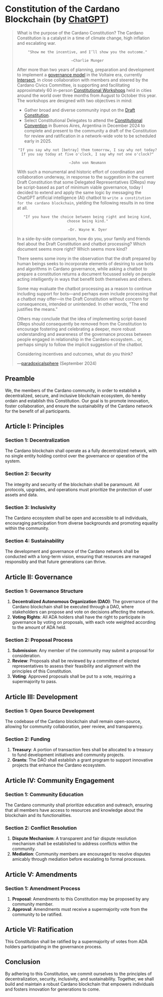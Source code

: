 # Constitution of the Cardano Blockchain (by [ChatGPT](https://openai.com/chatgpt/))

<blockquote>
  <p>What is the purpose of the Cardano Constitution? The Cardano Constitution is a catalyst in a time of climate change, high inflation and escalating war.</p>
  <p align="center">
    <code>"Show me the incentive, and I’ll show you the outcome."</code>
  </p>
  <p align="center">
    <code>—Charlie Munger</code>
  </p>
  <p>After more than two years of planning, preparation and development to implement a <a href="https://cardano.org/governance">governance model</a> in the Voltaire era, currently <a href="https://docs.intersectmbo.org/cardano/cardano-governance/cardano-constitution/draft-cardano-constitution/drafting-the-constitution-constitutional-workshops">Intersect</a>, in close collaboration with members and steered by the Cardano Civics Committee, is supporting and facilitating approximately 60 in-person <a href="https://lu.ma/constitution">Constitutional Workshops</a> held in cities around the world over three months from August to October this year. The workshops are designed with two objectives in mind:</p>
  
  <ul>
    <li>Gather broad and diverse community input on the <a href="https://github.com/IntersectMBO/draft-constitution/blob/main/README.md">Draft Constitution</a>.</li>
    <li>Select Constitutional Delegates to attend the <a href="https://www.emurgo.io/press-news/what-to-know-about-the-cardano-constitutional-convention-intersect/">Constitutional Convention</a> in Buenos Aires, Argentina in December 2024 to complete and present to the community a draft of the Constitution for review and ratification in a network-wide vote to be scheduled early in 2025.</li>
  </ul>

  <p align="center">
    <code>"If you say why not [betray] them tomorrow, I say why not today? If you say today at five o'clock, I say why not one o'clock?"</code>
  </p>
  <p align="center">
    <code>—John von Neumann</code>
  </p>

  <p>With such a monumental and historic effort of coordination and collaboration underway, in response to the suggestion in the current Draft Constitution that some Delegated Representatives (DReps) may be script-based as part of minimum viable governance, today I decided to extend and apply the same logic by messaging the ChatGPT artificial intelligence (AI) chatbot to <code>write a constitution for the cardano blockchain</code>, yielding the following results in no time at all.</p>

  <p align="center">
    <code>"If you have the choice between being right and being kind, choose being kind."</code>
  </p>
  <p align="center">
    <code>—Dr. Wayne W. Dyer</code>
  </p>
  
  <p>In a side-by-side comparison, how do you, your family and friends feel about the Draft Constitution and chatbot processing? Which document seems more right? Which seems more kind?</p>
  
  <p>There seems some irony in the observation that the draft prepared by human beings seeks to incorporate elements of desiring to use bots and algorithms in Cardano governance, while asking a chatbot to prepare a constitution returns a document focussed solely on people acting intelligently in ways that benefit both themselves and others.</p>
    
  <p>Some may evaluate the chatbot processing as a reason to continue including support for bots—and perhaps even include processing that a chatbot may offer—in the Draft Constitution without concern for consequences, intended or unintended. In other words, "The end justifies the means."</p>
    
  <p>Others may conclude that the idea of implementing script-based DReps should consequently be removed from the Constitution to encourage fostering and celebrating a deeper, more robust understanding and awareness of the governance process between people engaged in relationship in the Cardano ecosystem... or, perhaps simply to follow the implicit suggestion of the chatbot.</p>
    
  <p>Considering incentives and outcomes, what do you think?</p>
  
  <p>—<a href="https://change.paradoxicalsphere.com">paradoxicalsphere</a> (September 2024)</p>
</blockquote>

## Preamble

We, the members of the Cardano community, in order to establish a decentralized, secure, and inclusive blockchain ecosystem, do hereby ordain and establish this Constitution. Our goal is to promote innovation, foster collaboration, and ensure the sustainability of the Cardano network for the benefit of all participants.

## Article I: Principles

### Section 1: Decentralization
The Cardano blockchain shall operate as a fully decentralized network, with no single entity holding control over the governance or operation of the system.

### Section 2: Security
The integrity and security of the blockchain shall be paramount. All protocols, upgrades, and operations must prioritize the protection of user assets and data.

### Section 3: Inclusivity
The Cardano ecosystem shall be open and accessible to all individuals, encouraging participation from diverse backgrounds and promoting equality within the community.

### Section 4: Sustainability
The development and governance of the Cardano network shall be conducted with a long-term vision, ensuring that resources are managed responsibly and that future generations can thrive.

## Article II: Governance

### Section 1: Governance Structure
1. **Decentralized Autonomous Organization (DAO)**: The governance of the Cardano blockchain shall be executed through a DAO, where stakeholders can propose and vote on decisions affecting the network.
2. **Voting Rights**: All ADA holders shall have the right to participate in governance by voting on proposals, with each vote weighted according to the amount of ADA held.

### Section 2: Proposal Process
1. **Submission**: Any member of the community may submit a proposal for consideration.
2. **Review**: Proposals shall be reviewed by a committee of elected representatives to assess their feasibility and alignment with the principles of this Constitution.
3. **Voting**: Approved proposals shall be put to a vote, requiring a supermajority to pass.

## Article III: Development

### Section 1: Open Source Development
The codebase of the Cardano blockchain shall remain open-source, allowing for community collaboration, peer review, and transparency.

### Section 2: Funding
1. **Treasury**: A portion of transaction fees shall be allocated to a treasury to fund development initiatives and community projects.
2. **Grants**: The DAO shall establish a grant program to support innovative projects that enhance the Cardano ecosystem.

## Article IV: Community Engagement

### Section 1: Community Education
The Cardano community shall prioritize education and outreach, ensuring that all members have access to resources and knowledge about the blockchain and its functionalities.

### Section 2: Conflict Resolution
1. **Dispute Mechanism**: A transparent and fair dispute resolution mechanism shall be established to address conflicts within the community.
2. **Mediation**: Community members are encouraged to resolve disputes amicably through mediation before escalating to formal processes.

## Article V: Amendments

### Section 1: Amendment Process
1. **Proposal**: Amendments to this Constitution may be proposed by any community member.
2. **Approval**: Amendments must receive a supermajority vote from the community to be ratified.

## Article VI: Ratification

This Constitution shall be ratified by a supermajority of votes from ADA holders participating in the governance process.

## Conclusion

By adhering to this Constitution, we commit ourselves to the principles of decentralization, security, inclusivity, and sustainability. Together, we shall build and maintain a robust Cardano blockchain that empowers individuals and fosters innovation for generations to come.
